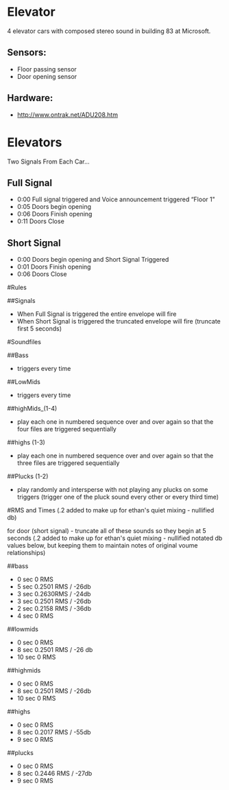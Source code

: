 
# Elevator

4 elevator cars with composed stereo sound in building 83 at Microsoft.

## Sensors:

* Floor passing sensor
* Door opening sensor

## Hardware:

* http://www.ontrak.net/ADU208.htm

# Elevators

Two Signals From Each Car...

## Full Signal
* 0:00 Full signal triggered and Voice announcement triggered “Floor 1"
* 0:05 Doors begin opening
* 0:06 Doors Finish opening
* 0:11 Doors Close 

## Short Signal

* 0:00 Doors begin opening and Short Signal Triggered
* 0:01 Doors Finish opening
* 0:06 Doors Close 

#Rules

##Signals
* When Full Signal is triggered the entire envelope will fire
* When Short Signal is triggered the truncated envelope will fire (truncate first 5 seconds)

#Soundfiles

##Bass 
* triggers every time

##LowMids  
* triggers every time

##highMids_(1-4) 
* play each one in numbered sequence over and over again so that the four files are triggered sequentially

##highs (1-3) 
* play each one in numbered sequence over and over again so that the three files are triggered sequentially

##Plucks (1-2)
* play randomly and intersperse with not playing any plucks on some triggers (trigger one of the pluck sound every other or every third time)

#RMS and Times (.2 added to make up for ethan's quiet mixing - nullified db)

for door (short signal) - truncate all of these sounds so they begin at 5 seconds 
(.2 added to make up for ethan's quiet mixing - nullified notated db values below, but keeping them to maintain notes of original voume relationships)

##bass
* 0 sec 0 RMS
* 5 sec 0.2501 RMS / -26db
* 3 sec 0.2630RMS / -24db
* 3 sec 0.2501 RMS / -26db
* 2 sec 0.2158 RMS / -36db
* 4 sec 0 RMS

##lowmids
* 0 sec 0 RMS
* 8 sec  0.2501 RMS / -26 db
* 10 sec 0 RMS

##highmids
* 0 sec 0 RMS
* 8 sec  0.2501 RMS / -26db
* 10 sec 0 RMS

##highs
* 0 sec 0 RMS
* 8 sec  0.2017 RMS / -55db
* 9 sec 0 RMS

##plucks
* 0 sec 0 RMS
* 8 sec  0.2446 RMS / -27db
* 9 sec 0 RMS

